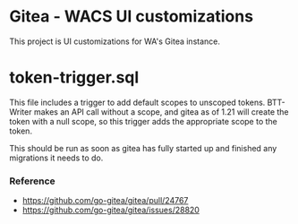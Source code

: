 # Gitea - WACS UI customizations

This project is UI customizations for WA's Gitea instance.

# token-trigger.sql

This file includes a trigger to add default scopes to unscoped tokens. BTT-Writer makes an API call without a scope, and gitea as of 1.21 will create the token with a null scope, so this trigger adds the appropriate scope to the token.

This should be run as soon as gitea has fully started up and finished any migrations it needs to do.

### Reference
 - https://github.com/go-gitea/gitea/pull/24767
 - https://github.com/go-gitea/gitea/issues/28820

